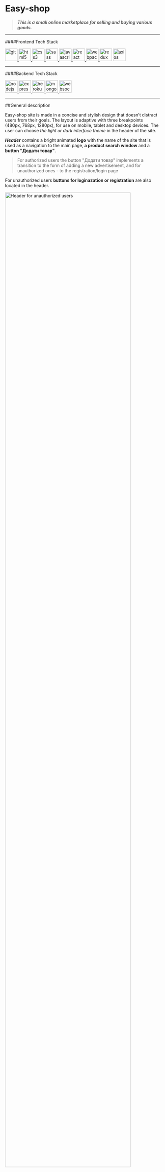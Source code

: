 # Easy-shop

> **_This is a small online marketplace for selling and buying various goods._**

---

####Frontend Tech Stack

<p align="left"> <a href="https://git-scm.com/" target="_blank" rel="noreferrer"> <img src="https://www.vectorlogo.zone/logos/git-scm/git-scm-icon.svg" alt="git" width="40" height="40"/> </a> <a href="https://www.w3.org/html/" target="_blank" rel="noreferrer"> <img src="https://raw.githubusercontent.com/devicons/devicon/master/icons/html5/html5-original-wordmark.svg" alt="html5" width="40" height="40"/><a href="https://www.w3schools.com/css/" target="_blank" rel="noreferrer"> <img src="https://raw.githubusercontent.com/devicons/devicon/master/icons/css3/css3-original-wordmark.svg" alt="css3" width="40" height="40"/> </a> <a href="https://sass-lang.com" target="_blank" rel="noreferrer"> <img src="https://raw.githubusercontent.com/devicons/devicon/master/icons/sass/sass-original.svg" alt="sass" width="40" height="40"/> </a> </a> <a href="https://developer.mozilla.org/en-US/docs/Web/JavaScript" target="_blank" rel="noreferrer"> <img src="https://raw.githubusercontent.com/devicons/devicon/master/icons/javascript/javascript-original.svg" alt="javascript" width="40" height="40"/> </a>  <a href="https://reactjs.org/" target="_blank" rel="noreferrer"> <img src="https://raw.githubusercontent.com/devicons/devicon/master/icons/react/react-original-wordmark.svg" alt="react" width="40" height="40"/> </a> <a href="https://webpack.js.org" target="_blank" rel="noreferrer"> <img src="https://raw.githubusercontent.com/devicons/devicon/d00d0969292a6569d45b06d3f350f463a0107b0d/icons/webpack/webpack-original-wordmark.svg" alt="webpack" width="40" height="40"/> </a> <a href="https://redux-toolkit.js.org" target="_blank" rel="noreferrer"> <img src="/public/images/readme/redux.svg" alt="redux" width="40" height="40"/></a> <a href="https://axios-http.com/" target="_blank" rel="noreferrer"> <img src="/public/images/readme/axios.png" alt="axios" width="40" height="40"/> </a></p>

---

####Backend Tech Stack

<p align="left"> <a href="https://nodejs.org" target="_blank" rel="noreferrer"> <img src="https://raw.githubusercontent.com/devicons/devicon/master/icons/nodejs/nodejs-original-wordmark.svg" alt="nodejs" width="40" height="40"/> </a> <a href="https://expressjs.com" target="_blank" rel="noreferrer"> <img src="https://raw.githubusercontent.com/devicons/devicon/master/icons/express/express-original-wordmark.svg" alt="express" width="40" height="40"/> </a>  <a href="https://heroku.com" target="_blank" rel="noreferrer"> <img src="https://www.vectorlogo.zone/logos/heroku/heroku-icon.svg" alt="heroku" width="40" height="40"/> </a>  <a href="https://www.mongodb.com/" target="_blank" rel="noreferrer"> <img src="https://raw.githubusercontent.com/devicons/devicon/master/icons/mongodb/mongodb-original-wordmark.svg" alt="mongodb" width="40" height="40"/> </a> <a href="https://websockets.spec.whatwg.org/" target="_blank" rel="noreferrer"> <img src="/public/images/readme/websocket.png" alt="websocket" width="40" height="40"/> </a> </p>

---

##General description

Easy-shop site is made in a concise and stylish design that doesn't distract
users from their goals. The layout is adaptive with three breakpoints (480px,
768px, 1280px), for use on mobile, tablet and desktop devices. The user can
choose _the light or dark interface theme_ in the header of the site.

**_Header_** contains a bright animated **logo** with the name of the site that
is used as a navigation to the main page, **a product search window** and a
**button "Додати товар"**.

> For authorized users the button "Додати товар" implements a transition to the
> form of adding a new advertisement, and for unauthorized ones - to the
> registration/login page

For unauthorized users **buttons for loginazation or registration** are also
located in the header.

<img src='/public/images/readme/header_desktop.png' alt="Header for unauthorized users" width='90%'
heigth='auto'></img>

The interface of the header in desktop version _for authorized users_ contains a
navigation buttons to the following pages: **shopping basket, dialogues,
favourite items (products, sellers, searches), profile** and an **exit button**.

<img src='/public/images/readme/header_desktop_aut.png' alt="Header for authorized users" width='90%'
heigth='auto'></img>

Same navigation buttons in mobile version are displayed in the bottom of the
site.

<img src='/public/images/readme/mobile_desktop_aut.png' alt="Navigation in mobile version" width='300px'
heigth='auto'></img>

**_Main page_** displays a carousel of designed photos that are changing
cyclically and can be flipped manually. **VIP ads** are viewed a little lower,
and even lower there is **a section with lists of discounted products, new
products and popular items**. Each of these lists has own pagination.

<img src='/public/images/readme/main_page.png' alt="Navigation in mobile version" width='90%'
heigth='auto'></img>

**Footer** displays contact information for feedback, including **_social media
links_**, as well as **_a Google-maps map_** of the store's main office
location. In addition, by clicking on the button **_"Команда розробників
сайту"_**, the user can go to the page with a list and contact details of all
team members who worked on the project.

<img src='/public/images/readme/footer.png' alt="Footer" width='90%'
heigth='auto'></img>

---

##Options

###Loginization/registration  
In order to use the entire range of site options, the user needs to
`register (for new users)/login (for users with an existing account)` by filling
in the appropriate ones validated forms. Navigation to these pages is displayed
in the header in desktop version or in the bottom in mobile version.
Authorization is possible, in particular, through **a Google account**.

<img src='/public/images/readme/login.png' alt="Login Page" width='90%'
heigth='auto'></img>

###Profile page  
Each registered user has own **_profile page_**, that displays: **rating, fact
of verification (if verifired), number of days since registration, location,
subscriber count, number of sales and online status**. This page is navigated by
the button in the header (desktop version) or at the bottom block (mobile
version).  
Also at the profile page the user can view:

- **_selling goods_** with the possibility of editing and deleting each of them:
- **_purchased goods_** with the possibility of filtering by status: all, new,
  confirmed, rejected;
- **_sold goods_** with the possibility of filtering by status (all, new,
  confirmed, rejected);
- **_received reviews_** as a seller and as a buyer, and **_reviews that were
  left_**;
- **_settings_**.

<img src='/public/images/readme/profile.png' alt="Profile Page" width='90%'
heigth='auto'></img>

In the settings the user can `edit contact data, change the profile photo` (by
uploading a photo no larger than 75 KB) and `verify the email`. So after
clicking the corresponding button "Підтвердити" a special link will be sent to
the specified email address, which is valid for 10 minutes from the moment of
its formation and which the user needs to follow.

###Adding a new product to sell  
Every authorized user can `add advertisement` at the special page navigated by
the button "Додати товар" in the header. For adding new add it is necessary to
`fill out the fields in the appropriate form`:

- indicate **the name of the product, its description, brand, number of items,
  price, keywords**;
- select an option among presented ones for **the regarding status, category and
  section, size (you can choose several options), VIP status**;
- upload up to 6 **photos of the product**, one of which will be the main one
  that means displaying in the product card.

If the user will try to `send a form with unfilled required field`, the cursor
is focused on such a field, and the page scrolls to the corresponding level.

<img src='/public/images/readme/add.png' alt="Add Page" width='90%'
heigth='auto'></img>

###Products page  
After the submission of the product search window in header the user occurs on
**_the product catalog page_**. Navigation of this page is provided by clicking
on the corresponding buttons at the bottom of the header (on tablet and desktop
versions) and consists of four categories: **_"Чоловікам", "Жінкам", "Дитячі
товари", "Краса та здоров'я"_**. Navigation **_by categories and
subcategories_** is displayed by opening a modal window in the left part of
header.

<img src='/public/images/readme/modal.png' alt="Modal window of the catalog" width='90%'
heigth='auto'></img>

> **_The product page_** consists of **_a filter section and a section list of
> products_**.

**_The filter section_** allows the user
`to search for products according to the selected criteria`: **_size_**(you can
choose several options), **_price_** (specific or within a certain range),
**_condition_** (you can choose several options) and **_brand_**. The installed
filters will be applied to product searches until the moment of filters reset by
`clicking on the corresponding button or submitting a new search word`.

**The product list section** consists of:

- **_navigation by categories and subcategories of goods_** with displaying the
  number of found products;
- **_block with buttons_**
  `(reset filters, reset search word, subscribe to search (for authorized users) and sorting by popularity, by increasing price, by decreasing price, by date)`;
- **_list of found products_** with pagination.

<img src='/public/images/readme/filters.png' alt="Product page" width='90%'
heigth='auto'></img>

###General product card and Product item page  
By viewing **the general product card** at any page the user can get acquainted
with **_the name of the product, its price, available sizes, the main photo, as
well as the number of users who assigned the product to their favorites_**. In
order **_to rank product to the favorites_**, it is enough to
`click on the "heart" icon` in the lower right corner - such an icon will turn
yellow. With **_hover and focus on the product card_** the main product
description will be displayed on the muted background of the photo.

`By clicking on the product card`, the user will occur at **the page of this
product**. Here it is possible
`to view each of the uploaded product photos in full screen`. Also this page
contains **_detailed information about the product, including its description,
price, available sizes, condition, brand, available shipping methods_**.  
By clicking on the corresponding icons, the user can **_add the product to
favorites or ask the seller a question_**. If the user
`clicks on the button "Додати до кошика"`, the product will be added to the list
of products in the basket, and in the header of the site the current number of
products in this list will increase accordingly.
`Activating the button "Купити зараз"` has as a result the transition to **the
page of the list of products in the basket**, where the user can finalize the
order.  
Also the product item page contains general information about the seller of this
product, as well as a possibility `to subscribe to the seller` by the
corresponding button.
<img src='/public/images/readme/productItem.png' alt="Product item page" width='90%'
heigth='auto'></img>

###Seller's profile page  
Clicking on the seller's name in the the product item page will take user **to
seller's profile page**, where there is an opportunity to familiarize yourself
with **_the list of the seller's ads, reviews_** (as a seller and as a buyer),
as well as **_additional information about the seller_**. The page also contains
`a button for making a subscription` to the seller.

<img src='/public/images/readme/seller_profile.png' alt="Seller's profile page" width='90%'
heigth='auto'></img>

###Favourites  
The list of cards of **selected subscriptions to goods, sellers and searches**
is displayed on the corresponding page, which can be navigated to by
`the button in the header of the site`. Each of the subscriptions can be
`deleted` by clicking the corresponding button located on subscription cards.

<img src='/public/images/readme/favorites.png' alt="Favourites page" width='90%'
heigth='auto'></img>

###Dialogues  
The dialogues page displays **_active and archived dialogues_** between site
users. Communication is happening instantly, because the addressee receives the
message a few seconds after sending. The number of messages changes in the
header of the site immediately after receiving or reading.

<img src='/public/images/readme/dialogues.png' alt="Favourites page" width='90%'
heigth='auto'></img>

###Shopping basket  
**_Shopping basket page_** displays lists of **ads that have been added to the
basket**, grouped by each seller. At the end of each list, there are buttons for
`adding other products of this seller (by transition to the seller's profile page) and for ordering`.

<img src='/public/images/readme/basket.png' alt="Basket page" width='90%'
heigth='auto'></img>

###Checkout  
The checkout page displays:

- **general information** about the product;
- **a form for filling in** delivery data;
- **the contact data receiving form**, in which the data of the authorized user
  is filled by default;
- the block that contains **the price of the order** and the button "Оформити".

After `visiting the checkout page without making an order` a kind of a draft
order will be saved in the user's profile page in the section "Мої покупки" with
a possibility `to finalize` such an order or `ask a question to the seller`.  
 <img src='/public/images/readme/how to do a review.png' alt="Basket page" width='90%' heigth='auto'></img>

###Leaving the review

After placing an order, the user has the opportunity to `leave a review`. Such
functionality is implemented by **a modal window** with the appropriate
`form for filling rating (from 1 to 5) and writing a review`. In this modal
window, the user can also `read all of the other reviews of this seller`.
<img src='/public/images/readme/how to do a review.png' alt="Basket page" width='90%' heigth='auto'></img>

Making the subscriptions to products, sellers, searches, deletion of such
subscriptions, removal of products from the cart, adding an ad, placing an order
and other actions are accompanied by **_a pop-up message_** in which the user is
informed about the success of the corresponding actions.
